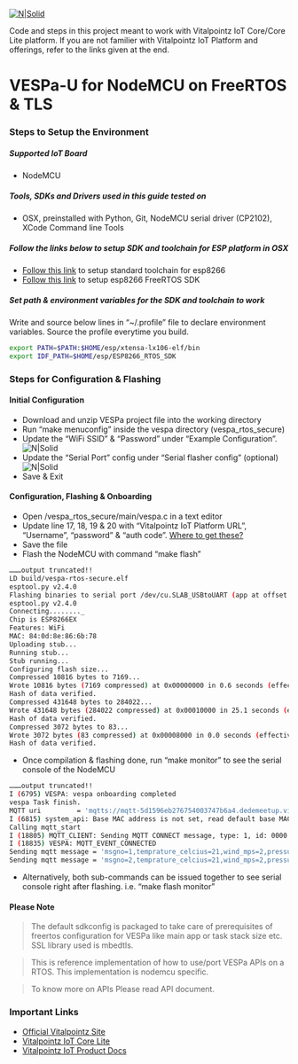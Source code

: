 [![N|Solid](https://user-images.githubusercontent.com/37981409/60482555-a2707680-9caf-11e9-8ee0-c128a9585d06.png)](https://vitalpointz.io/)

Code and steps in this project meant to work with Vitalpointz IoT Core/Core Lite platform. If you are not familier with Vitalpointz IoT Platform and offerings, refer to the links given at the end.

# VESPa-U for NodeMCU on FreeRTOS & TLS
### Steps to Setup the Environment
##### Supported IoT Board
 - NodeMCU
##### Tools, SDKs and Drivers used in this guide tested on
 - OSX, preinstalled with Python, Git, NodeMCU serial driver (CP2102), XCode Command line Tools  
##### Follow the links below to setup SDK and toolchain for ESP platform in OSX
* [Follow this link](https://docs.espressif.com/projects/esp8266-rtos-sdk/en/latest/get-started/macos-setup.html) to setup standard toolchain for esp8266
* [Follow this link](https://docs.espressif.com/projects/esp8266-rtos-sdk/en/latest/get-started/index.html#get-esp8266-rtos-sdk) to setup esp8266 FreeRTOS SDK

##### Set path & environment variables for the SDK and toolchain to work
Write and source below lines in “~/.profile” file to declare environment variables. Source the profile everytime you build. 
```sh
export PATH=$PATH:$HOME/esp/xtensa-lx106-elf/bin
export IDF_PATH=$HOME/esp/ESP8266_RTOS_SDK
```
### Steps for Configuration & Flashing
#### Initial Configuration
  - Download and unzip VESPa project file into the working directory 
  - Run “make menuconfig” inside the vespa directory (vespa_rtos_secure)
  - Update the “WiFi SSID” & “Password” under “Example Configuration”.
![N|Solid](https://user-images.githubusercontent.com/37981409/60417235-9330f080-9bfd-11e9-9d9d-390bafbc583a.png)
  - Update the “Serial Port” config under “Serial flasher config” (optional)
![N|Solid](https://user-images.githubusercontent.com/37981409/60417246-975d0e00-9bfd-11e9-8414-9ef547f021bb.png)
  - Save & Exit
#### Configuration, Flashing & Onboarding
  - Open <working dir>/vespa_rtos_secure/main/vespa.c in a text editor
  - Update line 17, 18, 19 & 20 with “Vitalpointz IoT Platform URL”, “Username”, “password” & “auth code”. [Where to get these?](https://judepragash.github.io/vitalpointzIOT_Docs/ProdMan/ProdManPgs/dev_registration.html) 
  - Save the file
  - Flash the NodeMCU with command “make flash”
```sh
………output truncated!!
LD build/vespa-rtos-secure.elf
esptool.py v2.4.0
Flashing binaries to serial port /dev/cu.SLAB_USBtoUART (app at offset 0x10000 )...
esptool.py v2.4.0
Connecting........_
Chip is ESP8266EX
Features: WiFi
MAC: 84:0d:8e:86:6b:78
Uploading stub...
Running stub...
Stub running...
Configuring flash size...
Compressed 10816 bytes to 7169...
Wrote 10816 bytes (7169 compressed) at 0x00000000 in 0.6 seconds (effective 135.8 kbit/s)...
Hash of data verified.
Compressed 431648 bytes to 284022...
Wrote 431648 bytes (284022 compressed) at 0x00010000 in 25.1 seconds (effective 137.5 kbit/s)...
Hash of data verified.
Compressed 3072 bytes to 83...
Wrote 3072 bytes (83 compressed) at 0x00008000 in 0.0 seconds (effective 2046.5 kbit/s)...
Hash of data verified.
```
  - Once compilation & flashing done, run “make monitor” to see the serial console of the NodeMCU
```sh
………output truncated!!
I (6795) VESPA: vespa onboarding completed
vespa Task finish.
MQTT uri         = 'mqtts://mqtt-5d1596eb276754003747b6a4.dedemeetup.vitalpointz.com:10001'
I (6815) system_api: Base MAC address is not set, read default base MAC address from BLK0 of EFUSE
Calling mqtt_start 
I (18805) MQTT_CLIENT: Sending MQTT CONNECT message, type: 1, id: 0000
I (18835) VESPA: MQTT_EVENT_CONNECTED
Sending mqtt message = 'msgno=1,temprature_celcius=21,wind_mps=2,pressure_hpa=1111'
Sending mqtt message = 'msgno=2,temprature_celcius=21,wind_mps=2,pressure_hpa=1111'
```
  - Alternatively, both sub-commands can be issued together to see serial console right after flashing. i.e. “make flash monitor”
#### Please Note
> The default sdkconfig is packaged to take care 
> of prerequisites of freertos configuration for 
> VESPa like main app or task stack size etc. 
> SSL library used is mbedtls.

> This is reference implementation of how to use/port 
> VESPa APIs on a RTOS. This implementation is nodemcu specific.

> To know more on APIs Please read API document. 

### Important Links
* [Official Vitalpointz Site](https://vitalpointz.io/)
* [Vitalpointz IoT Core Lite](https://marketplace.digitalocean.com/apps/vitalpointz-iot-core-lite)
* [Vitalpointz IoT Product Docs ](https://judepragash.github.io/vitalpointzIOT_Docs/ProdDoc.html)
